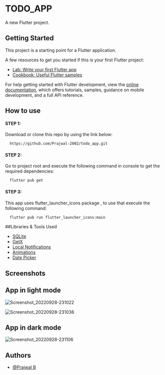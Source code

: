 # TODO_APP

A new Flutter project.

## Getting Started

This project is a starting point for a Flutter application.

A few resources to get you started if this is your first Flutter project:

- [Lab: Write your first Flutter app](https://docs.flutter.dev/get-started/codelab)
- [Cookbook: Useful Flutter samples](https://docs.flutter.dev/cookbook)

For help getting started with Flutter development, view the
[online documentation](https://docs.flutter.dev/), which offers tutorials,
samples, guidance on mobile development, and a full API reference.

## How to use
#### STEP 1:
Download or clone this repo by using the link below:
```bash
  https://github.com/Prajwal-2002/todo_app.git
```

#### STEP 2:
Go to project root and execute the following command in console to get the required dependencies:
```bash
  flutter pub get
```

#### STEP 3:
This app uses flutter_launcher_icons package , to use that execute the following command:
```bash
  flutter pub run flutter_launcher_icons:main
```

##Libraries & Tools Used
- [SQLite](https://pub.dev/packages/sqflite)
- [GetX](https://pub.dev/packages/get)
- [Local Notifications](https://pub.dev/packages/flutter_local_notifications)
- [Animations](https://pub.dev/packages/flutter_staggered_animations)
- [Date Picker](https://pub.dev/packages/syncfusion_flutter_datepicker)


## Screenshots

## App in light mode
![Screenshot_20220928-231022](https://user-images.githubusercontent.com/94730367/192866438-027c9bf0-5578-4119-a781-b26b244f23d0.jpg)


![Screenshot_20220928-231036](https://user-images.githubusercontent.com/94730367/192866489-8b1e2b34-6fa6-4315-9402-73b0a978bb06.jpg)

## App in dark mode
![Screenshot_20220928-231106](https://user-images.githubusercontent.com/94730367/192866514-2caa4973-2bf5-44b5-beba-a2ba70b7d77c.jpg)


## Authors
- [@Prajwal B](https://github.com/Prajwal-2002)

